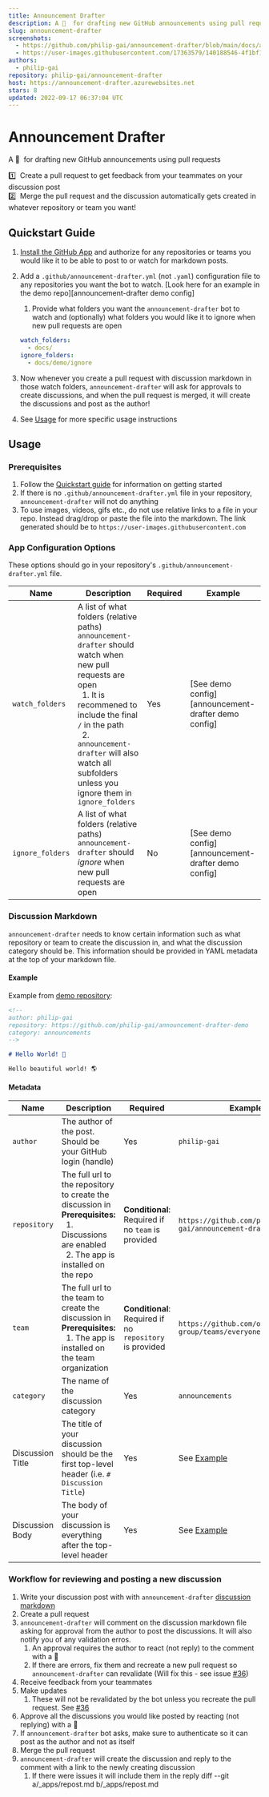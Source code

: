 ```yaml
---
title: Announcement Drafter
description: A 🤖  for drafting new GitHub announcements using pull requests
slug: announcement-drafter
screenshots:
  - https://github.com/philip-gai/announcement-drafter/blob/main/docs/assets/demo.gif
  - https://user-images.githubusercontent.com/17363579/140188546-4f1bf1a8-331b-41ff-832b-63b94b472ce1.png
authors:
  - philip-gai
repository: philip-gai/announcement-drafter
host: https://announcement-drafter.azurewebsites.net
stars: 8
updated: 2022-09-17 06:37:04 UTC
---
```


# Announcement Drafter

A 🤖 &nbsp;for drafting new GitHub announcements using pull requests

1️⃣ &nbsp;Create a pull request to get feedback from your teammates on your discussion post\
2️⃣ &nbsp;Merge the pull request and the discussion automatically gets created in whatever repository or team you want!

## Quickstart Guide

1. [Install the GitHub App](https://github.com/apps/announcement-drafter) and authorize for any repositories or teams you would like it to be able to post to or watch for markdown posts.
2. Add a `.github/announcement-drafter.yml` (not `.yaml`) configuration file to any repositories you want the bot to watch. [Look here for an example in the demo repo][announcement-drafter demo config]

   1. Provide what folders you want the `announcement-drafter` bot to watch and (optionally) what folders you would like it to ignore when new pull requests are open

   ```yml
   watch_folders:
     - docs/
   ignore_folders:
     - docs/demo/ignore
   ```

3. Now whenever you create a pull request with discussion markdown in those watch folders, `announcement-drafter` will ask for approvals to create discussions, and when the pull request is merged, it will create the discussions and post as the author!
4. See [Usage](#usage) for more specific usage instructions

## Usage

### Prerequisites

1. Follow the [Quickstart guide](#quickstart-guide) for information on getting started
2. If there is no `.github/announcement-drafter.yml` file in your repository, `announcement-drafter` will not do anything
3. To use images, videos, gifs etc., do not use relative links to a file in your repo. Instead drag/drop or paste the file into the markdown. The link generated should be to `https://user-images.githubusercontent.com`

### App Configuration Options

These options should go in your repository's `.github/announcement-drafter.yml` file.

| Name             | Description                                                                                                                                                                                                                                                                                              | Required | Example                                             |
| ---------------- | -------------------------------------------------------------------------------------------------------------------------------------------------------------------------------------------------------------------------------------------------------------------------------------------------------- | -------- | --------------------------------------------------- |
| `watch_folders`  | A list of what folders (relative paths) `announcement-drafter` should watch when new pull requests are open<br/>&nbsp;&nbsp;1. It is recommened to include the final `/` in the path<br/>&nbsp;&nbsp;2. `announcement-drafter` will also watch all subfolders unless you ignore them in `ignore_folders` | Yes      | [See demo config][announcement-drafter demo config] |
| `ignore_folders` | A list of what folders (relative paths) `announcement-drafter` should _ignore_ when new pull requests are open                                                                                                                                                                                           | No       | [See demo config][announcement-drafter demo config] |

### Discussion Markdown

`announcement-drafter` needs to know certain information such as what repository or team to create the discussion in, and what the discussion category should be. This information should be provided in YAML metadata at the top of your markdown file.

#### Example

Example from [demo repository](https://github.com/philip-gai/announcement-drafter-demo/blob/main/docs/demo/hello-world.md?plain=1):

```markdown
<!--
author: philip-gai
repository: https://github.com/philip-gai/announcement-drafter-demo
category: announcements
-->

# Hello World! 👋

Hello beautiful world! 🌎
```

#### Metadata

| Name             | Description                                                                                                                                                                      | Required                                                 | Example                                                   |
| ---------------- | -------------------------------------------------------------------------------------------------------------------------------------------------------------------------------- | -------------------------------------------------------- | --------------------------------------------------------- |
| `author`         | The author of the post. Should be your GitHub login (handle)                                                                                                                     | Yes                                                      | `philip-gai`                                              |
| `repository`     | The full url to the repository to create the discussion in<br/>**Prerequisites:**<br/>&nbsp;&nbsp;1. Discussions are enabled<br/>&nbsp;&nbsp;2. The app is installed on the repo | **Conditional**: Required if no `team` is provided       | `https://github.com/philip-gai/announcement-drafter-demo` |
| `team`           | The full url to the team to create the discussion in<br/>**Prerequisites:**<br/>&nbsp;&nbsp;1. The app is installed on the team organization                                     | **Conditional**: Required if no `repository` is provided | `https://github.com/orgs/elastico-group/teams/everyone`   |
| `category`       | The name of the discussion category                                                                                                                                              | Yes                                                      | `announcements`                                           |
| Discussion Title | The title of your discussion should be the first top-level header (i.e. `# Discussion Title`)                                                                                    | Yes                                                      | See [Example](#example-discussion-markdown)               |
| Discussion Body  | The body of your discussion is everything after the top-level header                                                                                                             | Yes                                                      | See [Example](#example-discussion-markdown)               |

### Workflow for reviewing and posting a new discussion

1. Write your discussion post with with `announcement-drafter` [discussion markdown](#discussion-markdown)
2. Create a pull request
3. `announcement-drafter` will comment on the discussion markdown file asking for approval from the author to post the discussions. It will also notify you of any validation erros.
   1. An approval requires the author to react (not reply) to the comment with a 🚀
   2. If there are errors, fix them and recreate a new pull request so `announcement-drafter` can revalidate (Will fix this - see issue [#36](https://github.com/philip-gai/announcement-drafter/issues/36))
4. Receive feedback from your teammates
5. Make updates
   1. These will not be revalidated by the bot unless you recreate the pull request. See [#36](https://github.com/philip-gai/announcement-drafter/issues/36)
6. Approve all the discussions you would like posted by reacting (not replying) with a 🚀
7. If `announcement-drafter` bot asks, make sure to authenticate so it can post as the author and not as itself
8. Merge the pull request
9. `announcement-drafter` will create the discussion and reply to the comment with a link to the newly creating discussion
   1. If there were issues it will include them in the reply
diff --git a/_apps/repost.md b/_apps/repost.md
